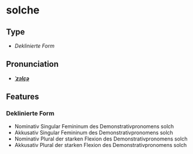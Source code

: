 # solche
## Type
- _Deklinierte Form_
## Pronunciation
- **_[ˈzɔlçə](https://commons.wikimedia.org/wiki/File:De-solche.ogg)_**
## Features
### Deklinierte Form
- Nominativ Singular Femininum des Demonstrativpronomens solch
- Akkusativ Singular Femininum des Demonstrativpronomens solch
- Nominativ Plural der starken Flexion des Demonstrativpronomens solch
- Akkusativ Plural der starken Flexion des Demonstrativpronomens solch
